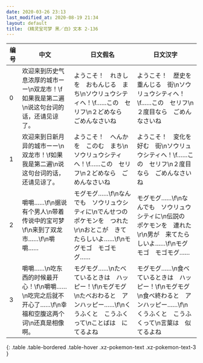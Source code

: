 ```yaml
---
date: 2020-03-26 23:13
last_modified_at: 2020-08-19 21:34
layout: default
title: 《精灵宝可梦 黑／白》文本 2-136
---
```

| 编号 | 中文 | 日文假名 | 日文汉字 |
| ---- | ---- | ---- | --- |
| 0 | 欢迎来到历史气息浓厚的城市ーー\n双龙市！\f如果我是第二遍\n说这句台词的话，还请见谅了。 | ようこそ！　れきしを　おもんじる　まち\nソウリュウシティへ！\f……この　セリフ\n２どめなら　ごめんなさいね | ようこそ！　歴史を　重んじる　街\nソウリュウシティへ！\f……この　セリフ\n２度目なら　ごめんなさいね |
| 1 | 欢迎来到日新月异的城市ーー\n双龙市！\f如果我是第二遍\n说这句台词的话，还请见谅了。 | ようこそ！　へんかを　このむ　まち\nソウリュウシティへ！\f……この　セリフ\n２どめなら　ごめんなさいね | ようこそ！　変化を　好む　街\nソウリュウシティへ！\f……この　セリフ\n２度目なら　ごめんなさいね |
| 2 | 嚼嚼……\f\n据说有个男人\n带着传说中的宝可梦\f\n来到了双龙市……\f\n嚼嚼…… | モグモグ……\f\nなんでも　ソウリュウシティに\nでんせつの　ポケモンを　つれた\r\nおとこが　きてたらしいよ……\f\nモグモゴ　モゴモグ…… | モグモグ……\f\nなんでも　ソウリュウシティに\n伝説の　ポケモンを　連れた\r\n男が　来てたらしいよ……\f\nモグモゴ　モゴモグ…… |
| 3 | 嚼嚼……\n吃东西的时候最开心！\f\n嚼嚼……\n吃完之后就不开心了……\f\n幸福和空腹这两个词\n还真是相像啊。 | モグモグ……\nたべているときは　ハッピー！\f\nモグモグ\nたべおわると　アンハッピー……\f\nくうふくと　こうふくって\nことばは　にてるよね | モグモグ……\n食べているときは　ハッピー！\f\nモグモグ\n食べ終わると　アンハッピー……\f\nくうふくと　こうふくって\n言葉は　似てるよね |
{: .table .table-bordered .table-hover .xz-pokemon-text .xz-pokemon-text-3 }